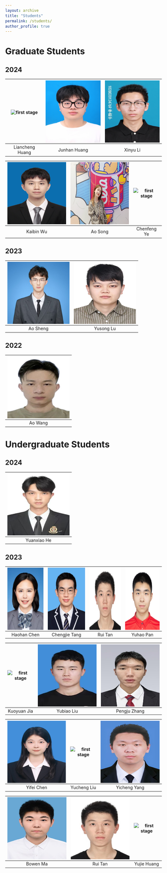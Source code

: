 ```yaml
---
layout: archive
title: "Students"
permalink: /students/
author_profile: true
---
```


Graduate Students
======

## 2024

<img align="middle" src="/images/lchuang.jpg" alt="first stage" width=200 height=200/> |<img align="middle" src="/images/jhhuang.jpg" alt="first stage" width=200 height=200/> |<img align="middle" src="/images/xinyuli.jpg" alt="first stage" width=200 height=200/>|
:-----:|:-----:|:-----:|
Liancheng Huang|Junhan Huang|Xinyu Li|


<img align="middle" src="/images/kbwu.jpg" alt="first stage" width=200 height=200/> |<img align="middle" src="/images/asong.jpg" alt="first stage" width=200 height=200/> |<img align="middle" src="/images/cfye.jpg" alt="first stage" width=200 height=200/>|
:-----:|:-----:|:-----:|
Kaibin Wu|Ao Song|Chenfeng Ye|

## 2023

<img align="middle" src="/images/ashen.jpg" alt="first stage" width=200 height=200/> |<img align="middle" src="/images/yslu.jpg" alt="first stage" width=200 height=200/> |
:-----:|:-----:
Ao Sheng|Yusong Lu

## 2022

<img align="middle" src="/images/awang.jpg" alt="first stage" width=200  height=200/>| 
:-----:| 
Ao Wang| 

Undergraduate Students
======

## 2024

<img align="middle" src="/images/yxhe.jpg" alt="first stage" width=200 height=200/> |
:-----:|
Yuanxiao He|


## 2023

<img align="middle" src="/images/hhchen.jpg" alt="first stage" width=200 height=200/> |<img align="middle" src="/images/jctang.jpg" alt="first stage" width=200 height=200/> |<img align="middle" src="/images/rtan.jpg" alt="first stage" width=200 height=200/>|<img align="middle" src="/images/yhpan.jpg" alt="first stage" width=200 height=200/>|
:-----:|:-----:|:-----:|:-----:
Haohan Chen|Chengjie Tang|Rui Tan|Yuhao Pan

<img align="middle" src="/images/xxxx.jpg" alt="first stage" width=200 height=200/> |<img align="middle" src="/images/byliu.jpg" alt="first stage" width=200 height=200/> |<img align="middle" src="/images/pjzhang.jpg" alt="first stage" width=200 height=200/> |
:-----:|:-----:|:-----:|
Kuoyuan Jia|Yubiao Liu|Pengju Zhang


<img align="middle" src="/images/yfchen.jpg" alt="first stage" width=200 height=200/> |<img align="middle" src="/images/ycliu.jpg" alt="first stage" width=200 height=200/> |<img align="middle" src="/images/ycyang.jpg" alt="first stage" width=200 height=200/> |
:-----:|:-----:|:-----:|
Yifei Chen|Yucheng Liu|Yicheng Yang


<img align="middle" src="/images/bwma.jpg" alt="first stage" width=200 height=200/> |<img align="middle" src="/images/rtan.jpg" alt="first stage" width=200 height=200/> |<img align="middle" src="/images/xxx.jpg" alt="first stage" width=200 height=200/> |
:-----:|:-----:|:-----:|
Bowen Ma|Rui Tan|Yujie Huang





